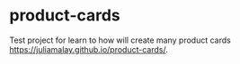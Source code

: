 # product-cards
Test project for learn to how will create many product cards
https://juliamalay.github.io/product-cards/.
